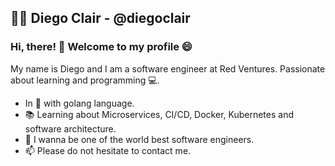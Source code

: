 ## 👨‍💻  Diego Clair - @diegoclair 

### Hi, there! 👋 Welcome to my profile 😄 

My name is Diego and I am a software engineer at Red Ventures. Passionate about learning and programming 💻.
  
- In 💙 with golang language. 
- 📚  Learning about Microservices, CI/CD, Docker, Kubernetes and software architecture.
- 🔭  I wanna be one of the world best software engineers.
- 📫  Please do not hesitate to contact me.


<!--
**diegoclair/diegoclair** is a ✨ _special_ ✨ repository because its `README.md` (this file) appears on your GitHub profile.

Here are some ideas to get you started:

- 🔭 I’m currently working on ...
- 🌱 I’m currently learning ...
- 👯 I’m looking to collaborate on ...
- 🤔 I’m looking for help with ...
- 💬 Ask me about ...
- 📫 How to reach me: ...
- 😄 Pronouns: ...
- ⚡ Fun fact: ...
-->
